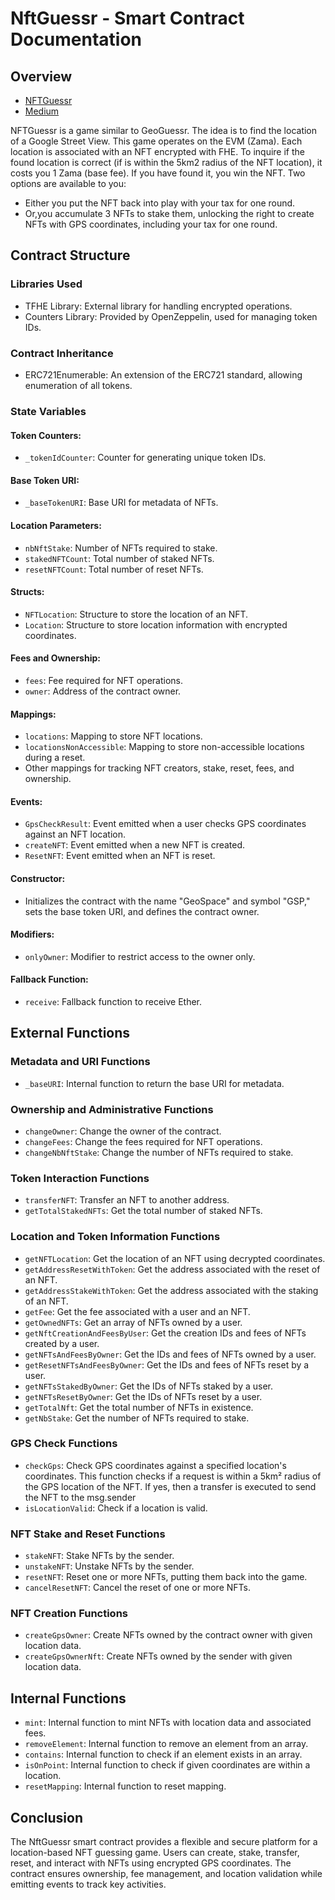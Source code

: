 # NftGuessr - Smart Contract Documentation

## Overview

- [NFTGuessr](http://nftguessr.com)
- [Medium](https://medium.com/@jeremcombe/nftguessr-6dcfde3621ac)

NFTGuessr is a game similar to GeoGuessr. The idea is to find the location of a Google Street View. This game operates
on the EVM (Zama). Each location is associated with an NFT encrypted with FHE. To inquire if the found location is
correct (if is within the 5km2 radius of the NFT location), it costs you 1 Zama (base fee). If you have found it, you
win the NFT. Two options are available to you:

- Either you put the NFT back into play with your tax for one round.
- Or,you accumulate 3 NFTs to stake them, unlocking the right to create NFTs with GPS coordinates, including your tax
  for one round.

## Contract Structure

### Libraries Used

- TFHE Library: External library for handling encrypted operations.
- Counters Library: Provided by OpenZeppelin, used for managing token IDs.

### Contract Inheritance

- ERC721Enumerable: An extension of the ERC721 standard, allowing enumeration of all tokens.

### State Variables

#### Token Counters:

- `_tokenIdCounter`: Counter for generating unique token IDs.

#### Base Token URI:

- `_baseTokenURI`: Base URI for metadata of NFTs.

#### Location Parameters:

- `nbNftStake`: Number of NFTs required to stake.
- `stakedNFTCount`: Total number of staked NFTs.
- `resetNFTCount`: Total number of reset NFTs.

#### Structs:

- `NFTLocation`: Structure to store the location of an NFT.
- `Location`: Structure to store location information with encrypted coordinates.

#### Fees and Ownership:

- `fees`: Fee required for NFT operations.
- `owner`: Address of the contract owner.

#### Mappings:

- `locations`: Mapping to store NFT locations.
- `locationsNonAccessible`: Mapping to store non-accessible locations during a reset.
- Other mappings for tracking NFT creators, stake, reset, fees, and ownership.

#### Events:

- `GpsCheckResult`: Event emitted when a user checks GPS coordinates against an NFT location.
- `createNFT`: Event emitted when a new NFT is created.
- `ResetNFT`: Event emitted when an NFT is reset.

#### Constructor:

- Initializes the contract with the name "GeoSpace" and symbol "GSP," sets the base token URI, and defines the contract
  owner.

#### Modifiers:

- `onlyOwner`: Modifier to restrict access to the owner only.

#### Fallback Function:

- `receive`: Fallback function to receive Ether.

## External Functions

### Metadata and URI Functions

- `_baseURI`: Internal function to return the base URI for metadata.

### Ownership and Administrative Functions

- `changeOwner`: Change the owner of the contract.
- `changeFees`: Change the fees required for NFT operations.
- `changeNbNftStake`: Change the number of NFTs required to stake.

### Token Interaction Functions

- `transferNFT`: Transfer an NFT to another address.
- `getTotalStakedNFTs`: Get the total number of staked NFTs.

### Location and Token Information Functions

- `getNFTLocation`: Get the location of an NFT using decrypted coordinates.
- `getAddressResetWithToken`: Get the address associated with the reset of an NFT.
- `getAddressStakeWithToken`: Get the address associated with the staking of an NFT.
- `getFee`: Get the fee associated with a user and an NFT.
- `getOwnedNFTs`: Get an array of NFTs owned by a user.
- `getNftCreationAndFeesByUser`: Get the creation IDs and fees of NFTs created by a user.
- `getNFTsAndFeesByOwner`: Get the IDs and fees of NFTs owned by a user.
- `getResetNFTsAndFeesByOwner`: Get the IDs and fees of NFTs reset by a user.
- `getNFTsStakedByOwner`: Get the IDs of NFTs staked by a user.
- `getNFTsResetByOwner`: Get the IDs of NFTs reset by a user.
- `getTotalNft`: Get the total number of NFTs in existence.
- `getNbStake`: Get the number of NFTs required to stake.

### GPS Check Functions

- `checkGps`: Check GPS coordinates against a specified location's coordinates. This function checks if a request is
  within a 5km² radius of the GPS location of the NFT. If yes, then a transfer is executed to send the NFT to the
  msg.sender
- `isLocationValid`: Check if a location is valid.

### NFT Stake and Reset Functions

- `stakeNFT`: Stake NFTs by the sender.
- `unstakeNFT`: Unstake NFTs by the sender.
- `resetNFT`: Reset one or more NFTs, putting them back into the game.
- `cancelResetNFT`: Cancel the reset of one or more NFTs.

### NFT Creation Functions

- `createGpsOwner`: Create NFTs owned by the contract owner with given location data.
- `createGpsOwnerNft`: Create NFTs owned by the sender with given location data.

## Internal Functions

- `mint`: Internal function to mint NFTs with location data and associated fees.
- `removeElement`: Internal function to remove an element from an array.
- `contains`: Internal function to check if an element exists in an array.
- `isOnPoint`: Internal function to check if given coordinates are within a location.
- `resetMapping`: Internal function to reset mapping.

## Conclusion

The NftGuessr smart contract provides a flexible and secure platform for a location-based NFT guessing game. Users can
create, stake, transfer, reset, and interact with NFTs using encrypted GPS coordinates. The contract ensures ownership,
fee management, and location validation while emitting events to track key activities.
